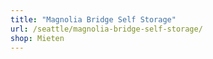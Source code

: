 ```yaml
---
title: "Magnolia Bridge Self Storage"
url: /seattle/magnolia-bridge-self-storage/
shop: Mieten
---
```

